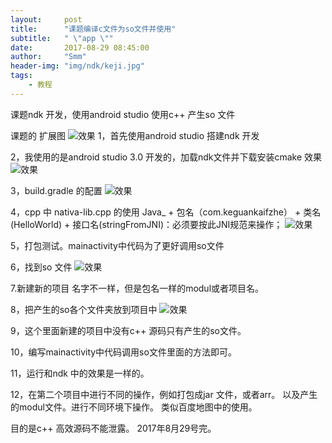 ```yaml
---
layout:     post
title:      "课题编译c文件为so文件并使用"
subtitle:   " \"app \""
date:       2017-08-29 08:45:00
author:     "Smm"
header-img: "img/ndk/keji.jpg"
tags:
    - 教程
---
```





课题ndk 开发，使用android studio 使用c++ 产生so 文件
 
课题的 扩展图 
![效果](https://shimengmeng.win/\img\ndk\ndk.png)
1，首先使用android studio 搭建ndk 开发

2，我使用的是android studio 3.0 开发的，加载ndk文件并下载安装cmake
效果
![效果](https://shimengmeng.win/\img\ndk\demo1.png)

3，build.gradle 的配置
![效果](https://shimengmeng.win/\img\ndk\demo3.png)

4，cpp 中 nativa-lib.cpp 的使用 
Java_ + 包名（com.keguankaifzhe） + 类名(HelloWorld) + 接口名(stringFromJNI)：必须要按此JNI规范来操作；
![效果](https://shimengmeng.win/\img\ndk\demo2.png)

5，打包测试。mainactivity中代码为了更好调用so文件

6，找到so 文件
![效果](https://shimengmeng.win/\img\ndk\demo4.png)

7.新建新的项目 名字不一样，但是包名一样的modul或者项目名。

8，把产生的so各个文件夹放到项目中
![效果](https://shimengmeng.win/\img\ndk\demo5.png)

9，这个里面新建的项目中没有c++ 源码只有产生的so文件。

10，编写mainactivity中代码调用so文件里面的方法即可。

11，运行和ndk 中的效果是一样的。


12，在第二个项目中进行不同的操作，例如打包成jar 文件，或者arr。
以及产生的modul文件。进行不同环境下操作。
类似百度地图中的使用。

目的是c++ 高效源码不能泄露。
2017年8月29号完。 